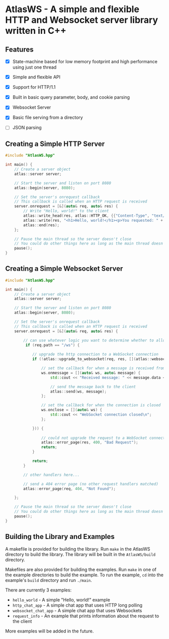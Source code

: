 # AtlasWS - A simple and flexible HTTP and Websocket server library written in C++

## Features
- [x] State-machine based for low memory footprint and high performance using just one thread
- [x] Simple and flexible API
- [x] Support for HTTP/1.1
- [x] Built in basic query parameter, body, and cookie parsing
- [x] Websocket Server
- [x] Basic file serving from a directory
- [ ] JSON parsing



## Creating a Simple HTTP Server
```c++
#include "AtlasWS.hpp"

int main() {
    // Create a server object
    atlas::server server;

    // Start the server and listen on port 8080
    atlas::begin(server, 8080);

    // Set the server's onrequest callback
    // This callback is called when an HTTP request is received
    server.onrequest = [&](auto& req, auto& res) {
        // Write "Hello, world!" to the client
        atlas::write_head(res, atlas::HTTP_OK, {{"Content-Type", "text/html"}, {"Connection", "keep-alive"}});
        atlas::write(res, "<h1>Hello, world!</h1><p>You requested: " + req.path + "</p>");
        atlas::end(res);
    };

    // Pause the main thread so the server doesn't close
    // You could do other things here as long as the main thread doesn't close
    pause();    
}
```

## Creating a Simple Websocket Server
```c++
#include "AtlasWS.hpp"

int main() {
    // Create a server object
    atlas::server server;

    // Start the server and listen on port 8080
    atlas::begin(server, 8080);

    // Set the server's onrequest callback
    // This callback is called when an HTTP request is received
    server.onrequest = [&](auto& req, auto& res) {

        // can use whatever logic you want to determine whether to allow a WebSocket connection, i.e. checking "origin" header
         if (req.path == "/ws") { 
            
            // upgrade the http connection to a WebSocket connection
            if (!atlas::upgrade_to_websocket(req, res, [](atlas::websocket& ws) { 

                // set the callback for when a message is received from the client
                ws.onmessage = [](auto& ws, auto& message) {
                    std::cout << "Received message: " << message.data << "\n";

                    // send the message back to the client
                    atlas::send(ws, message);
                };

                // set the callback for when the connection is closed
                ws.onclose = [](auto& ws) {
                    std::cout << "WebSocket connection closed\n";
                };

            })) {
                
                // could not upgrade the request to a WebSocket connection
                atlas::error_page(res, 400, "Bad Request");
                return;
            }

            return;
        }

        // other handlers here...

        // send a 404 error page (no other request handlers matched)
        atlas::error_page(req, 404, "Not Found");

    };

    // Pause the main thread so the server doesn't close
    // You could do other things here as long as the main thread doesn't close
    pause();
}
```

## Building the Library and Examples
A makefile is provided for building the library. Run `make` in the AtlasWS directory to build the library. The library will be built in the `AtlasWS/build` directory.

Makefiles are also provided for building the examples. Run `make` in one of the example directories to build the example. To run the example, `cd` into the example's `build` directory and run `./main`.

There are currently 3 examples:
- `hello_world` - A simple "Hello, world!" example
- `http_chat_app` - A simple chat app that uses HTTP long polling
- `websocket_chat_app` - A simple chat app that uses Websockets
- `request_info` - An example that prints information about the request to the client

More examples will be added in the future.